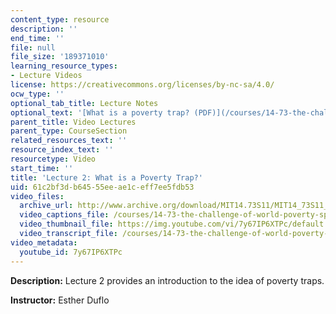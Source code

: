 ```yaml
---
content_type: resource
description: ''
end_time: ''
file: null
file_size: '189371010'
learning_resource_types:
- Lecture Videos
license: https://creativecommons.org/licenses/by-nc-sa/4.0/
ocw_type: ''
optional_tab_title: Lecture Notes
optional_text: '[What is a poverty trap? (PDF)](/courses/14-73-the-challenge-of-world-poverty-spring-2011/resources/mit14_73s11_lec2_slides)'
parent_title: Video Lectures
parent_type: CourseSection
related_resources_text: ''
resource_index_text: ''
resourcetype: Video
start_time: ''
title: 'Lecture 2: What is a Poverty Trap?'
uid: 61c2bf3d-b645-55ee-ae1c-eff7ee5fdb53
video_files:
  archive_url: http://www.archive.org/download/MIT14.73S11/MIT14_73S11_lec02_300k.mp4
  video_captions_file: /courses/14-73-the-challenge-of-world-poverty-spring-2011/6667b6a2f5ed581894cccef0e6d9b086_7y67IP6XTPc.vtt
  video_thumbnail_file: https://img.youtube.com/vi/7y67IP6XTPc/default.jpg
  video_transcript_file: /courses/14-73-the-challenge-of-world-poverty-spring-2011/48000d568502cb260a7f5de5dd605c3e_7y67IP6XTPc.pdf
video_metadata:
  youtube_id: 7y67IP6XTPc
---
```


**Description:** Lecture 2 provides an introduction to the idea of poverty traps.

**Instructor:** Esther Duflo

